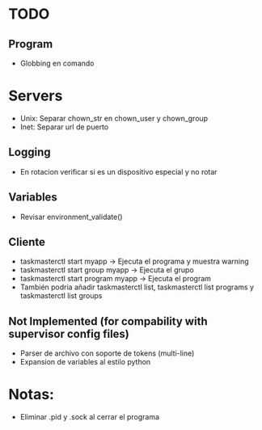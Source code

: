 # TODO

## Program

- Globbing en comando

# Servers

- Unix: Separar chown_str en chown_user y chown_group
- Inet: Separar url de puerto

## Logging

- En rotacion verificar si es un dispositivo especial y no rotar

## Variables

- Revisar environment_validate()

## Cliente

- taskmasterctl start myapp → Ejecuta el programa y muestra warning
- taskmasterctl start group myapp → Ejecuta el grupo
- taskmasterctl start program myapp → Ejecuta el program
- También podria añadir taskmasterctl list, taskmasterctl list programs y taskmasterctl list groups

## Not Implemented (for compability with supervisor config files)

- Parser de archivo con soporte de tokens (multi-line)
- Expansion de variables al estilo python

# Notas:

- Eliminar .pid y .sock al cerrar el programa
